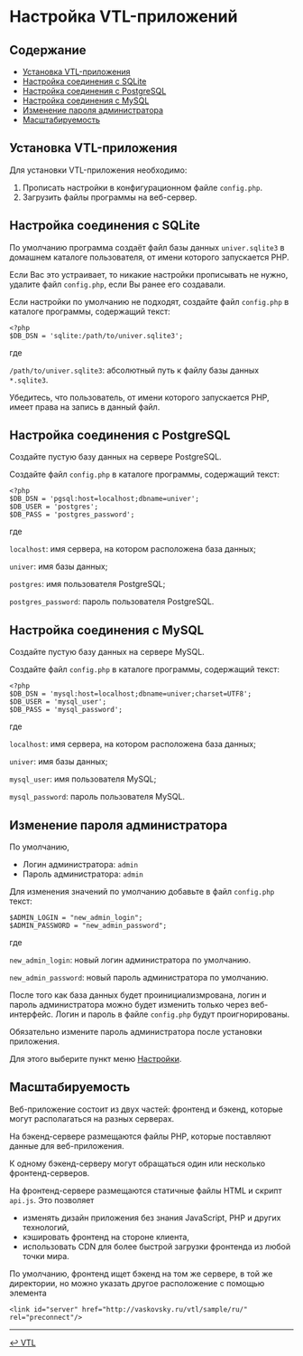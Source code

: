 # Настройка VTL-приложений

## Содержание

* [Установка VTL-приложения](#установка-vtl-приложения)
* [Настройка соединения с SQLite](#настройка-соединения-с-sqlite)
* [Настройка соединения с PostgreSQL](#настройка-соединения-с-postgresql)
* [Настройка соединения с MySQL](#настройка-соединения-с-mysql)
* [Изменение пароля администратора](#изменение-пароля-администратора)
* [Масштабируемость](#масштабируемость)

## Установка VTL-приложения

Для установки VTL-приложения необходимо:
1. Прописать настройки в конфигурационном файле `config.php`.
2. Загрузить файлы программы на веб-сервер.

## Настройка соединения с SQLite

По умолчанию программа создаёт файл базы данных `univer.sqlite3`
в домашнем каталоге пользователя, от имени которого запускается PHP.

Если Вас это устраивает, то никакие настройки прописывать не нужно,
удалите файл `config.php`, если Вы ранее его создавали.

Если настройки по умолчанию не подходят,
создайте файл `config.php` в каталоге программы, содержащий текст:

```
<?php
$DB_DSN = 'sqlite:/path/to/univer.sqlite3';
```
где

`/path/to/univer.sqlite3`: абсолютный путь к файлу базы данных `*.sqlite3`.

Убедитесь, что пользователь, от имени которого запускается PHP,
имеет права на запись в данный файл.

## Настройка соединения с PostgreSQL

Создайте пустую базу данных на сервере PostgreSQL.

Создайте файл `config.php` в каталоге программы, содержащий текст:

```
<?php
$DB_DSN = 'pgsql:host=localhost;dbname=univer';
$DB_USER = 'postgres';
$DB_PASS = 'postgres_password';
```
где

`localhost`: имя сервера, на котором расположена база данных;

`univer`: имя базы данных;

`postgres`: имя пользователя PostgreSQL;

`postgres_password`: пароль пользователя PostgreSQL.

## Настройка соединения с MySQL

Создайте пустую базу данных на сервере MySQL.

Создайте файл `config.php` в каталоге программы, содержащий текст:

```
<?php
$DB_DSN = 'mysql:host=localhost;dbname=univer;charset=UTF8';
$DB_USER = 'mysql_user';
$DB_PASS = 'mysql_password';
```
где

`localhost`: имя сервера, на котором расположена база данных;

`univer`: имя базы данных;

`mysql_user`: имя пользователя MySQL;

`mysql_password`: пароль пользователя MySQL.

## Изменение пароля администратора

По умолчанию,
* Логин администратора: `admin`
* Пароль администратора: `admin`

Для изменения значений по умолчанию добавьте в файл `config.php` текст:

```
$ADMIN_LOGIN = "new_admin_login";
$ADMIN_PASSWORD = "new_admin_password";
```
где

`new_admin_login`: новый логин администратора по умолчанию.

`new_admin_password`: новый пароль администратора по умолчанию.

После того как база данных будет проинициализмрована,
логин и пароль администратора можно будет изменить только через веб-интерфейс.
Логин и пароль в файле `config.php` будут проигнорированы.

Обязательно измените пароль администратора после установки приложения.

Для этого выберите пункт меню [Настройки](sample/ru/profile.html).

## Масштабируемость

Веб-приложение состоит из двух частей: фронтенд и бэкенд,
которые могут располагаться на разных серверах.

На бэкенд-сервере размещаются файлы PHP,
которые поставляют данные для веб-приложения.

К одному бэкенд-серверу могут обращаться один или несколько фронтенд-серверов.

На фронтенд-сервере размещаются статичные файлы HTML и скрипт `api.js`.
Это позволяет
* изменять дизайн приложения без знания JavaScript, PHP и других технологий,
* кэшировать фронтенд на стороне клиента,
* использовать CDN для более быстрой загрузки фронтенда из любой точки мира.

По умолчанию, фронтенд ищет бэкенд на том же сервере, в той же директории,
но можно указать другое расположение с помощью элемента

```
<link id="server" href="http://vaskovsky.ru/vtl/sample/ru/" rel="preconnect"/>
```
________________________________________________________________________________
[↩ VTL](index.md)
